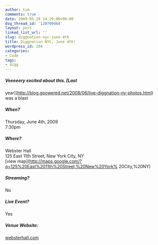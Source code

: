 ```yaml
---
author: tim
comments: true
date: 2009-05-28 14:29:00+00:00
dsq_thread_id: '120709464'
layout: post
linked_list_url: ''
slug: diggnation-nyc-june-4th
title: Diggnation NYC, June 4th!
wordpress_id: 204
categories:
- Code
tags:
- digg
---
```


##### Veeeeery excited about this.  [Last
year](http://blog.gpowered.net/2008/06/live-diggnation-ny-photos.html) was a
blast  

##### When?

Thursday, June 4th, 2009  
7:30pm

##### Where?

Webster Hall  
125 East 11th Street, New York City, NY  
[view map](http://maps.google.com/?q=125%20East%2011th%20Street,%20New%20York%
20City,%20NY)

##### Streaming?

No

##### Live Event?

Yes

##### Venue Website:

[websterhall.com](http://websterhall.com/)
